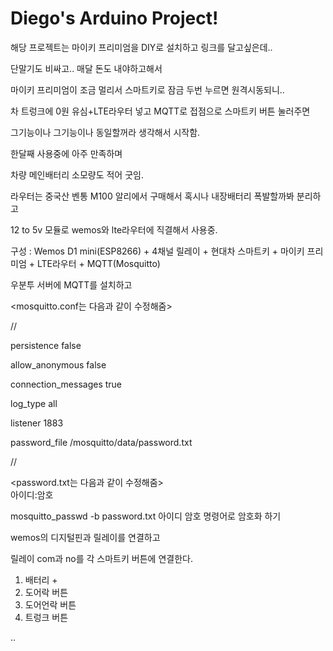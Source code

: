 # Diego's Arduino Project!

해당 프로젝트는 마이키 프리미엄을 DIY로 설치하고 링크를 달고싶은데..

단말기도 비싸고.. 매달 돈도 내야하고해서

마이키 프리미엄이 조금 멀리서 스마트키로 잠금 두번 누르면 원격시동되니..

차 트렁크에 0원 유심+LTE라우터 넣고 MQTT로 접점으로 스마트키 버튼 눌러주면

그기능이나 그기능이나 동일할꺼라 생각해서 시작함.

한달째 사용중에 아주 만족하며

차량 메인배터리 소모량도 적어 굿임.

라우터는 중국산 벤통 M100 알리에서 구매해서 혹시나 내장배터리 폭발할까봐 분리하고

12 to 5v 모듈로 wemos와 lte라우터에 직결해서 사용중.




구성 : Wemos D1 mini(ESP8266) + 4채널 릴레이 + 현대차 스마트키 + 마이키 프리미엄 + LTE라우터 + MQTT(Mosquitto)

우분투 서버에 MQTT를 설치하고

<mosquitto.conf는 다음과 같이 수정해줌>

//

persistence false

allow_anonymous false

connection_messages true

log_type all

listener 1883

password_file /mosquitto/data/password.txt

//

<password.txt는 다음과 같이 수정해줌> \
아이디:암호

mosquitto_passwd -b password.txt 아이디 암호
명령어로 암호화 하기

wemos의 디지털핀과 릴레이를 연결하고

릴레이 com과 no를 각 스마트키 버튼에 연결한다.

1. 배터리 +
2. 도어락 버튼
3. 도어언락 버튼
4. 트렁크 버튼

..
